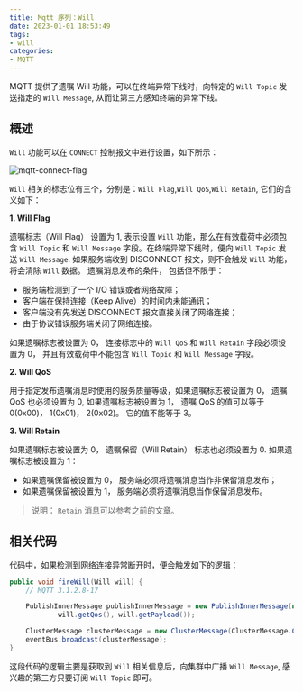 ```yaml
---
title: Mqtt 序列：Will
date: 2023-01-01 18:53:49
tags:
- will
categories:
- MQTT
---
```


MQTT 提供了遗嘱 Will 功能，可以在终端异常下线时，向特定的 `Will Topic` 发送指定的 `Will Message`, 从而让第三方感知终端的异常下线。

<!-- more -->

## 概述

`Will` 功能可以在 `CONNECT` 控制报文中进行设置，如下所示：

![mqtt-connect-flag](/images/mqtt/mqtt-connect-flag.jpg "mqtt-connect-flag")

`Will` 相关的标志位有三个，分别是：`Will Flag`,`Will QoS`,`Will Retain`, 它们的含义如下：

**1. Will Flag**

遗嘱标志（Will Flag） 设置为 1, 表示设置 `Will` 功能，那么在有效载荷中必须包含 `Will Topic` 和 `Will Message` 字段。在终端异常下线时，便向 `Will Topic` 发送 `Will Message`. 如果服务端收到 DISCONNECT 报文，则不会触发 `Will` 功能，将会清除 `Will` 数据。
遗嘱消息发布的条件， 包括但不限于：

- 服务端检测到了一个 I/O 错误或者网络故障；
- 客户端在保持连接（Keep Alive）的时间内未能通讯；
- 客户端没有先发送 DISCONNECT 报文直接关闭了网络连接；
- 由于协议错误服务端关闭了网络连接。

如果遗嘱标志被设置为 0， 连接标志中的 `Will QoS` 和 `Will Retain` 字段必须设置为 0， 并且有效载荷中不能包含 `Will Topic` 和 `Will Message` 字段。

**2. Will QoS**

用于指定发布遗嘱消息时使用的服务质量等级，如果遗嘱标志被设置为 0， 遗嘱 QoS 也必须设置为 0, 如果遗嘱标志被设置为 1， 遗嘱 QoS 的值可以等于 0(0x00)， 1(0x01)， 2(0x02)。 它的值不能等于 3。

**3. Will Retain**

如果遗嘱标志被设置为 0， 遗嘱保留（Will Retain） 标志也必须设置为 0.
如果遗嘱标志被设置为 1：
- 如果遗嘱保留被设置为 0， 服务端必须将遗嘱消息当作非保留消息发布；
- 如果遗嘱保留被设置为 1， 服务端必须将遗嘱消息当作保留消息发布。

>说明：
`Retain` 消息可以参考之前的文章。 

## 相关代码

代码中，如果检测到网络连接异常断开时，便会触发如下的逻辑：

```java
public void fireWill(Will will) {
    // MQTT 3.1.2.8-17

    PublishInnerMessage publishInnerMessage = new PublishInnerMessage(new Topic(will.getTopic()), will.isRetained(),
            will.getQos(), will.getPayload());

    ClusterMessage clusterMessage = new ClusterMessage(ClusterMessage.ClusterMessageType.PUBLISH, publishInnerMessage);
    eventBus.broadcast(clusterMessage);
}
```

这段代码的逻辑主要是获取到 `Will` 相关信息后，向集群中广播 `Will Message`, 感兴趣的第三方只要订阅 `Will Topic` 即可。
